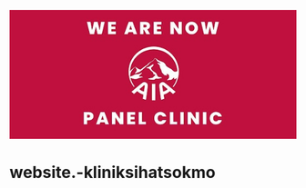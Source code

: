 ![alt text](https://github.com/sihat9/website.-kliniksihatsokmo/blob/main/aia.jpg?raw=true)
# website.-kliniksihatsokmo
